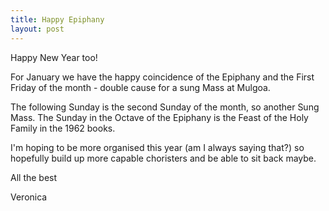 ```yaml
---
title: Happy Epiphany
layout: post
---
```


Happy New Year too!

For January we have the happy coincidence of the Epiphany and the First Friday of the month - double cause for a sung Mass at Mulgoa.

The following Sunday is the second Sunday of the month, so another Sung Mass.  The Sunday in the Octave of the Epiphany is the Feast of the Holy Family in the 1962 books.

I'm hoping to be more organised this year (am I always saying that?) so hopefully build up more capable choristers and be able to sit back maybe.

All the best

Veronica
